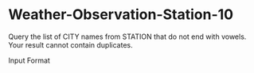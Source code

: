 # Weather-Observation-Station-10

Query the list of CITY names from STATION that do not end with vowels. Your result cannot contain duplicates.

Input Format
